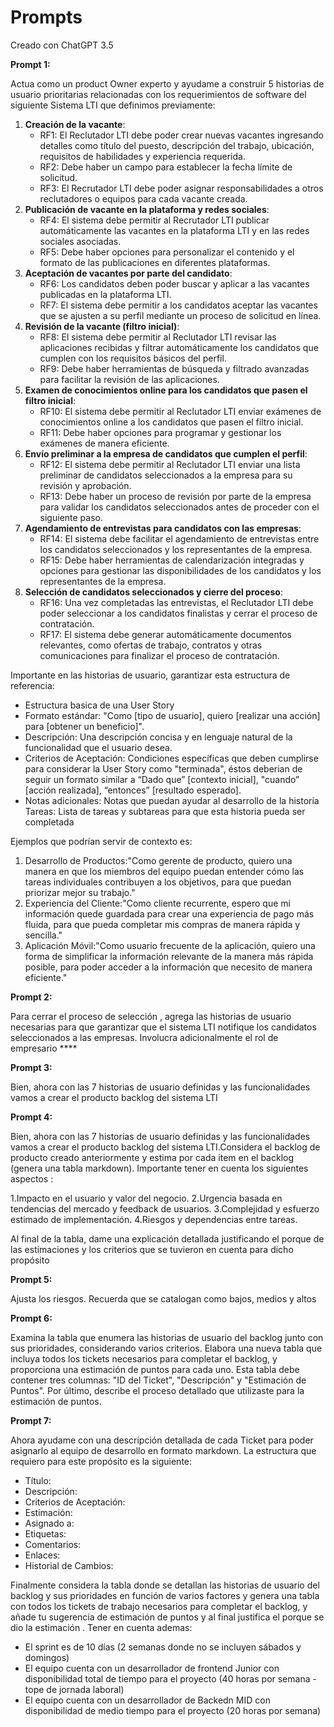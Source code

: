 # Prompts

Creado con ChatGPT 3.5

**Prompt 1:** 

Actua como un product Owner experto y ayudame a construir 5 historias de usuario prioritarias relacionadas con los requerimientos de software del siguiente Sistema LTI que definimos previamente:

1. **Creación de la vacante**:
    - RF1: El Reclutador LTI debe poder crear nuevas vacantes ingresando detalles como título del puesto, descripción del trabajo, ubicación, requisitos de habilidades y experiencia requerida.
    - RF2: Debe haber un campo para establecer la fecha límite de solicitud.
    - RF3: El Recrutador LTI debe poder asignar responsabilidades a otros reclutadores o equipos para cada vacante creada.
2. **Publicación de vacante en la plataforma y redes sociales**:
    - RF4: El sistema debe permitir al Recrutador LTI publicar automáticamente las vacantes en la plataforma LTI y en las redes sociales asociadas.
    - RF5: Debe haber opciones para personalizar el contenido y el formato de las publicaciones en diferentes plataformas.
3. **Aceptación de vacantes por parte del candidato**:
    - RF6: Los candidatos deben poder buscar y aplicar a las vacantes publicadas en la plataforma LTI.
    - RF7: El sistema debe permitir a los candidatos aceptar las vacantes que se ajusten a su perfil mediante un proceso de solicitud en línea.
4. **Revisión de la vacante (filtro inicial)**:
    - RF8: El sistema debe permitir al Reclutador LTI revisar las aplicaciones recibidas y filtrar automáticamente los candidatos que cumplen con los requisitos básicos del perfil.
    - RF9: Debe haber herramientas de búsqueda y filtrado avanzadas para facilitar la revisión de las aplicaciones.
5. **Examen de conocimientos online para los candidatos que pasen el filtro inicial**:
    - RF10: El sistema debe permitir al Reclutador LTI enviar exámenes de conocimientos online a los candidatos que pasen el filtro inicial.
    - RF11: Debe haber opciones para programar y gestionar los exámenes de manera eficiente.
6. **Envío preliminar a la empresa de candidatos que cumplen el perfil**:
    - RF12: El sistema debe permitir al Reclutador LTI enviar una lista preliminar de candidatos seleccionados a la empresa para su revisión y aprobación.
    - RF13: Debe haber un proceso de revisión por parte de la empresa para validar los candidatos seleccionados antes de proceder con el siguiente paso.
7. **Agendamiento de entrevistas para candidatos con las empresas**:
    - RF14: El sistema debe facilitar el agendamiento de entrevistas entre los candidatos seleccionados y los representantes de la empresa.
    - RF15: Debe haber herramientas de calendarización integradas y opciones para gestionar las disponibilidades de los candidatos y los representantes de la empresa.
8. **Selección de candidatos seleccionados y cierre del proceso**:
    - RF16: Una vez completadas las entrevistas, el Reclutador LTI debe poder seleccionar a los candidatos finalistas y cerrar el proceso de contratación.
    - RF17: El sistema debe generar automáticamente documentos relevantes, como ofertas de trabajo, contratos y otras comunicaciones para finalizar el proceso de contratación.

Importante en las historias de usuario, garantizar esta estructura de referencia:

- Estructura basica de una User Story
- Formato estándar: "Como [tipo de usuario], quiero [realizar una acción] para [obtener un beneficio]".
- Descripción: Una descripción concisa y en lenguaje natural de la funcionalidad que el usuario desea.
- Criterios de Aceptación: Condiciones específicas que deben cumplirse para considerar la User Story como "terminada", éstos deberian de seguir un formato similar a “Dado que” [contexto inicial], "cuando” [acción realizada], “entonces” [resultado esperado].
- Notas adicionales:  Notas que puedan ayudar al desarrollo de la historia
Tareas: Lista de tareas y subtareas para que esta historia pueda ser completada

Ejemplos que podrían  servir de contexto es:

1. Desarrollo de Productos:"Como gerente de producto, quiero una manera en que los miembros del equipo puedan entender cómo las tareas individuales contribuyen a los objetivos, para que puedan priorizar mejor su trabajo."
2. Experiencia del Cliente:"Como cliente recurrente, espero que mi información quede guardada para crear una experiencia de pago más fluida, para que pueda completar mis compras de manera rápida y sencilla."
3. Aplicación Móvil:"Como usuario frecuente de la aplicación, quiero una forma de simplificar la información relevante de la manera más rápida posible, para poder acceder a la información que necesito de manera eficiente."

**Prompt 2:**

Para cerrar el proceso de selección , agrega las historias de usuario necesarias para que garantizar que el sistema LTI notifique los candidatos seleccionados a las empresas. Involucra adicionalmente el rol de empresario ****

**Prompt 3:**

Bien, ahora con las 7 historias de usuario definidas y las funcionalidades vamos a crear el producto backlog del sistema LTI

**Prompt 4:**

Bien, ahora con las 7 historias de usuario definidas y las funcionalidades vamos a crear el producto backlog del sistema LTI.Considera el backlog de producto creado anteriormente y estima por cada item en el backlog (genera una tabla markdown). Importante tener en cuenta los siguientes aspectos :

1.Impacto en el usuario y valor del negocio.
2.Urgencia basada en tendencias del mercado y feedback de usuarios.
3.Complejidad y esfuerzo estimado de implementación.
4.Riesgos y dependencias entre tareas.

Al final de la tabla, dame una explicación detallada justificando el porque de las estimaciones y los criterios que se tuvieron en cuenta para dicho propósito 

**Prompt 5:**

Ajusta los riesgos. Recuerda que se catalogan como bajos, medios y altos

**Prompt 6:**

Examina la tabla que enumera las historias de usuario del backlog junto con sus prioridades, considerando varios criterios. Elabora una nueva tabla que incluya todos los tickets necesarios para completar el backlog, y proporciona una estimación de puntos para cada uno. Esta tabla debe contener tres columnas: "ID del Ticket", "Descripción" y "Estimación de Puntos". Por último, describe el proceso detallado que utilizaste para la estimación de puntos.

**Prompt 7:**

Ahora ayudame con una descripción detallada de cada Ticket para poder asignarlo al equipo de desarrollo en formato markdown. La estructura que requiero para este propósito  es la siguiente:

- Título:
- Descripción:
- Criterios de Aceptación:
- Estimación:
- Asignado a:
- Etiquetas:
- Comentarios:
- Enlaces:
- Historial de Cambios:

Finalmente considera la tabla donde se detallan las historias de usuario del backlog y sus prioridades en función de varios factores y genera una tabla con todos los tickets de trabajo necesarios para completar el backlog, y añade tu sugerencia de estimación de puntos y al final justifica el porque se dio la estimación . Tener en cuenta ademas:

- El sprint es de 10 días  (2 semanas donde no se incluyen sábados  y domingos)
- El equipo cuenta con un desarrollador de frontend Junior con disponibilidad total de tiempo para el proyecto (40 horas por semana - tope de jornada laboral)
- El equipo cuenta con un desarrollador de Backedn MID con disponibilidad de medio tiempo para el proyecto (20 horas por semana)